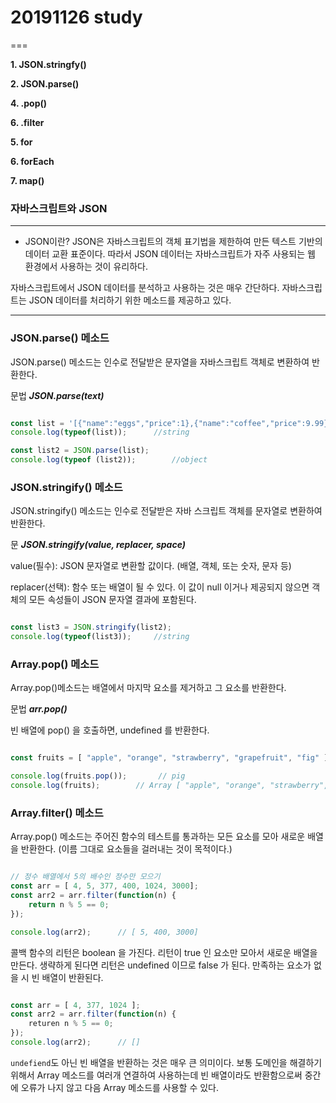 # 20191126 study
===

**1. JSON.stringfy()** 

**2. JSON.parse()**

**4. .pop()**

**6. .filter**

**5. for**

**6. forEach**

**7. map()**



### 자바스크립트와 JSON
---

- JSON이란? 
JSON은 자바스크립트의 객체 표기법을 제한하여 만든 텍스트 기반의 데이터 교환 표준이다.
따라서 JSON 데이터는 자바스크립트가 자주 사용되는 웹 환경에서 사용하는 것이 유리하다.

자바스크립트에서 JSON 데이터를 분석하고 사용하는 것은 매우 간단하다.
자바스크립트는 JSON 데이터를 처리하기 위한 메소드를 제공하고 있다.

---


### JSON.parse() 메소드

JSON.parse() 메소드는 인수로 전달받은 문자열을 자바스크립트 객체로 변환하여 반환한다.

문법 
***JSON.parse(text)***


```javascript

const list = '[{"name":"eggs","price":1},{"name":"coffee","price":9.99},{"name":"rice","price":4.04},{"name":"brice","price":4.04},{"name":"arice","price":4.04}]';
console.log(typeof(list));      //string

const list2 = JSON.parse(list);
console.log(typeof (list2));        //object

```  



### JSON.stringify() 메소드

JSON.stringify() 메소드는 인수로 전달받은 자바 스크립트 객체를 문자열로 변환하여 반환한다.

문
***JSON.stringify(value, replacer, space)***

value(필수): JSON 문자열로 변환할 값이다. (배열, 객체, 또는 숫자, 문자 등)

replacer(선택): 함수 또는 배열이 될 수 있다. 이 값이 null 이거나 제공되지 않으면 객체의 모든 속성들이 JSON 문자열 결과에 포함된다.


```javascript

const list3 = JSON.stringify(list2);
console.log(typeof(list3));     //string


```

### Array.pop() 메소드

Array.pop()메소드는 배열에서 마지막 요소를 제거하고 그 요소를 반환한다.

문법
***arr.pop()***

빈 배열에 pop() 을 호출하면, undefined 를 반환한다.

```javascript

const fruits = [ "apple", "orange", "strawberry", "grapefruit", "fig" ];

console.log(fruits.pop());       // pig
console.log(fruits);        // Array [ "apple", "orange", "strawberry", "grapefruit"]

```


### Array.filter() 메소드

Array.pop() 메소드는 주어진 함수의 테스트를 통과하는 모든 요소를 모아 새로운 배열을 반환한다. (이름 그대로 요소들을 걸러내는 것이 목적이다.)

```javascript

// 정수 배열에서 5의 배수인 정수만 모으기
const arr = [ 4, 5, 377, 400, 1024, 3000];
const arr2 = arr.filter(function(n) {
    return n % 5 == 0;
});

console.log(arr2);      // [ 5, 400, 3000]


```

콜백 함수의 리턴은 boolean 을 가진다. 리턴이 true 인 요소만 모아서 새로운 배열을 만든다. 생략하게 된다면 리턴은 undefined 이므로 false 가 된다.
만족하는 요소가 없을 시 빈 배열이 반환된다.

```javascript

const arr = [ 4, 377, 1024 ];
const arr2 = arr.filter(function(n) {
    returen n % 5 == 0;
});
console.log(arr2);      // []

```

 `undefiend`도 아닌 빈 배열을 반환하는 것은 매우 큰 의미이다. 보통 도메인을 해결하기 위해서 Array 메소드를 여러개 연결하여 사용하는데 빈 배열이라도 반환함으로써 중간에 오류가 나지 않고 다음 Array 메소드를 사용할 수 있다.









